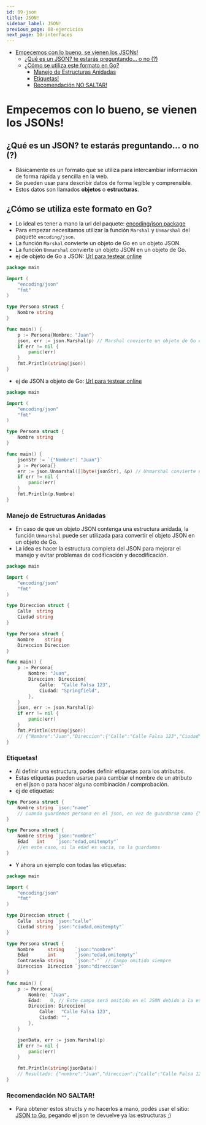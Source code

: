 ```yaml
---
id: 09-json
title: JSON!
sidebar_label: JSON!
previous_page: 08-ejercicios
next_page: 10-interfaces
---
```

- [Empecemos con lo bueno, se vienen los JSONs!](#empecemos-con-lo-bueno-se-vienen-los-jsons)
	- [¿Qué es un JSON? te estarás preguntando... o no (?)](#qué-es-un-json-te-estarás-preguntando-o-no-)
	- [¿Cómo se utiliza este formato en Go?](#cómo-se-utiliza-este-formato-en-go)
		- [Manejo de Estructuras Anidadas](#manejo-de-estructuras-anidadas)
		- [Etiquetas!](#etiquetas)
		- [Recomendación NO SALTAR!](#recomendación-no-saltar)

# Empecemos con lo bueno, se vienen los JSONs!

## ¿Qué es un JSON? te estarás preguntando... o no (?)
- Básicamente es un formato que se utiliza para intercambiar información de forma rápida y sencilla en la web.
- Se pueden usar para describir datos de forma legible y comprensible.
- Estos datos son llamados **objetos** o **estructuras**.

## ¿Cómo se utiliza este formato en Go?
- Lo ideal es tener a mano la url del paquete: [encoding/json package](https://pkg.go.dev/encoding/json#pkg-overview)
- Para empezar necesitamos utilizar la función `Marshal` y `Unmarshal` del paquete `encoding/json`.
- La función `Marshal` convierte un objeto de Go en un objeto JSON.
- La función `Unmarshal` convierte un objeto JSON en un objeto de Go.
- ej de objeto de Go a JSON: [Url para testear online](https://goplay.tools/snippet/yBDcmNlTo4x)
```go
package main

import (
	"encoding/json"
	"fmt"
)

type Persona struct {
	Nombre string
}

func main() {
	p := Persona{Nombre: "Juan"}
	json, err := json.Marshal(p) // Marshal convierte un objeto de Go en un objeto JSON
	if err != nil {
		panic(err)
	}
	fmt.Println(string(json))
}
```
- ej de JSON a objeto de Go: [Url para testear online](https://goplay.tools/snippet/KffxhrFVmsA)
```go
package main

import (
	"encoding/json"
	"fmt"
)

type Persona struct {
	Nombre string
}

func main() {
	jsonStr := `{"Nombre": "Juan"}`
	p := Persona{}
	err := json.Unmarshal([]byte(jsonStr), &p) // Unmarshal convierte un objeto JSON en un objeto de Go
	if err != nil {
		panic(err)
	}
	fmt.Println(p.Nombre)
}
```

### Manejo de Estructuras Anidadas
- En caso de que un objeto JSON contenga una estructura anidada, la función `Unmarshal` puede ser utilizada para convertir el objeto JSON en un objeto de Go.
- La idea es hacer la estructura completa del JSON para mejorar el manejo y evitar problemas de codificación y decodificación.
```go
package main

import (
	"encoding/json"
	"fmt"
)

type Direccion struct {
	Calle  string
	Ciudad string
}

type Persona struct {
	Nombre    string
	Direccion Direccion
}

func main() {
	p := Persona{
		Nombre: "Juan",
		Direccion: Direccion{
			Calle:  "Calle Falsa 123",
			Ciudad: "Springfield",
		},
	}
	json, err := json.Marshal(p)
	if err != nil {
		panic(err)
	}
	fmt.Println(string(json)) 
	// {"Nombre":"Juan","Direccion":{"Calle":"Calle Falsa 123","Ciudad":"Springfield"}}
}

```
### Etiquetas!
- Al definir una estructura, podes definir etiquetas para los atributos.
- Estas etiquetas pueden usarse para cambiar el nombre de un atributo en el json o para hacer alguna combinación / comprobación.
- ej de etiquetas:
```go
type Persona struct {
	Nombre string `json:"name"`
	// cuando guardemos persona en el json, en vez de guardarse como {"Nombre":"Juan"}, guardaremos {"name": "Juan"}
}
```
```go
type Persona struct {
	Nombre string `json:"nombre"`
	Edad   int    `json:"edad,omitempty"`
	//en este caso, si la edad es vacia, no la guardamos
}
```
- Y ahora un ejemplo con todas las etiquetas:
```go
package main

import (
	"encoding/json"
	"fmt"
)

type Direccion struct {
	Calle  string `json:"calle"`
	Ciudad string `json:"ciudad,omitempty"`
}

type Persona struct {
	Nombre     string    `json:"nombre"`
	Edad       int       `json:"edad,omitempty"`
	Contraseña string    `json:"-"` // Campo omitido siempre
	Direccion  Direccion `json:"direccion"`
}

func main() {
	p := Persona{
		Nombre: "Juan",
		Edad:   0, // Este campo será omitido en el JSON debido a la etiqueta `omitempty`
		Direccion: Direccion{
			Calle:  "Calle Falsa 123",
			Ciudad: "",
		},
	}

	jsonData, err := json.Marshal(p)
	if err != nil {
		panic(err)
	}

	fmt.Println(string(jsonData))
	// Resultado: {"nombre":"Juan","direccion":{"calle":"Calle Falsa 123"}}
}
```

### Recomendación NO SALTAR!
- Para obtener estos structs y no hacerlos a mano, podés usar el sitio: [JSON to Go](https://transform.tools/json-to-go), pegando el json te devuelve ya las estructuras ;)
